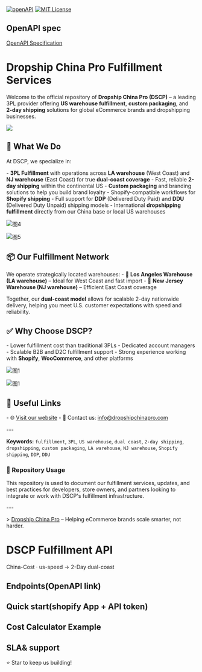 
[![openAPI](https://img.shields.io/badge/docs-openapi-blue)](.https://github.com/qingfenglailai/dropshipchinapro-fulfillment/docs)
[![MIT License](https://img.shields.io/badge/License-MIT-yellow.svg)](https://github.com/qingfenglailai/dropshipchinapro-fulfillment/blob/main/LICENSE)

## OpenAPI spec
[OpenAPI Specification](https://github.com/qingfenglailai/dropshipchinapro-fulfillment/docs)

# Dropship China Pro Fulfillment Services

Welcome to the official repository of **Dropship China Pro (DSCP)** – a leading 3PL provider offering **US warehouse fulfillment**, **custom packaging**, and **2‑day shipping** solutions for global eCommerce brands and dropshipping businesses.

![](https://dropshipchinapro.com/wp-content/uploads/2025/04/image-4.png)

## 🚚 What We Do

At DSCP, we specialize in:

\- **3PL Fulfillment** with operations across **LA warehouse** (West Coast) and **NJ warehouse** (East Coast) for true **dual-coast coverage**
\- Fast, reliable **2-day shipping** within the continental US
\- **Custom packaging** and branding solutions to help you build brand loyalty
\- Shopify-compatible workflows for **Shopify shipping**
\- Full support for **DDP** (Delivered Duty Paid) and **DDU** (Delivered Duty Unpaid) shipping models
\- International **dropshipping fulfillment** directly from our China base or local US warehouses

![图4](https://dropshipchinapro.com/wp-content/uploads/2025/06/图片10.png)

![图5](https://dropshipchinapro.com/wp-content/uploads/2025/05/d10c9d19-bea9-4e9d-a90d-4fbaa19ccde6-scaled.jpg)

## 📦 Our Fulfillment Network

We operate strategically located warehouses:
\- 📍 **Los Angeles Warehouse (LA warehouse)** – Ideal for West Coast and fast import
\- 📍 **New Jersey Warehouse (NJ warehouse)** – Efficient East Coast coverage

Together, our **dual-coast model** allows for scalable 2-day nationwide delivery, helping you meet U.S. customer expectations with speed and reliability.

## ✅ Why Choose DSCP?

\- Lower fulfillment cost than traditional 3PLs
\- Dedicated account managers
\- Scalable B2B and D2C fulfillment support
\- Strong experience working with **Shopify**, **WooCommerce**, and other platforms

![图1](https://dropshipchinapro.com/wp-content/uploads/2025/05/图片1.png)

![图1](https://dropshipchinapro.com/wp-content/uploads/2025/05/图片1-2.png)

## 🔗 Useful Links

\- 🌐 [Visit our website](https://dropshipchinapro.com/)
\- 📧 Contact us: info@dropshipchinapro.com

\---

**Keywords:** 
`fulfillment`, `3PL`, `US warehouse`, `dual coast`, `2‑day shipping`, `dropshipping`, `custom packaging`, `LA warehouse`, `NJ warehouse`, `Shopify shipping`, `DDP`, `DDU`

### 📂 Repository Usage

This repository is used to document our fulfillment services, updates, and best practices for developers, store owners, and partners looking to integrate or work with DSCP's fulfillment infrastructure.

\---

\> [Dropship China Pro](https://dropshipchinapro.com/) – Helping eCommerce brands scale smarter, not harder.

# DSCP Fulfillment API  
China-Cost · us-speed → 2-Day dual-coast  

## Endpoints(OpenAPI link)  
## Quick start(shopify App + API token)  
## Cost Calculator Example  
## SLA& support  

⭐ Star to keep us building!

<!--keywords:LA warehouse,N] warehouse, 2-day fulfillment, Shopify app, low-cost shipping,custom packaging-->

